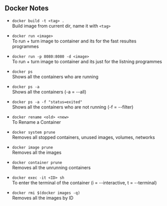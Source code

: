 ## Docker Notes

- `docker build -t <tag> .`  
  Build image from current dir, name it with `<tag>`

- `docker run <image>`  
  To run + turn image to container and its for the fast resultes programmes

- `docker run -p 8080:8080 -d <image>`  
  To run + turn image to container and its just for the listning programmes

- `docker ps`  
  Shows all the containers who are running

- `docker ps -a`  
  Shows all the containers (-a = --all)

- `docker ps -a -f "status=exited"`  
  Shows all the containers who are not running (-f = --filter)

- `docker rename <old> <new>`  
  To Rename a Container

- `docker system prune`  
  Removes all stopped containers, unused images, volumes, networks

- `docker image prune`  
  Removes all the <none> images

- `docker container prune`  
  Removes all the unrunning containers

- `docker exec -it <ID> sh`  
  To enter the terminal of the container (i = --interactive, t = --terminal)

- `docker rmi $(docker images -q)`  
  Removes all the images by ID
